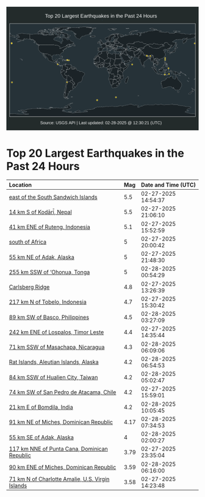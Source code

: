 ![Map](./map.png)

# Top 20 Largest Earthquakes in the Past 24 Hours

| Location | Mag | Date and Time (UTC) |
|:---|:---|:---|
| [east of the South Sandwich Islands](https://earthquake.usgs.gov/earthquakes/eventpage/us6000pvty) | 5.5 | 02-27-2025 14:54:37 |
| [14 km S of Kodāri̇̄, Nepal](https://earthquake.usgs.gov/earthquakes/eventpage/us6000pvwf) | 5.5 | 02-27-2025 21:06:10 |
| [41 km ENE of Ruteng, Indonesia](https://earthquake.usgs.gov/earthquakes/eventpage/us6000pvu2) | 5.1 | 02-27-2025 15:52:59 |
| [south of Africa](https://earthquake.usgs.gov/earthquakes/eventpage/us6000pvw6) | 5 | 02-27-2025 20:00:42 |
| [55 km NE of Adak, Alaska](https://earthquake.usgs.gov/earthquakes/eventpage/us6000pvws) | 5 | 02-27-2025 21:48:30 |
| [255 km SSW of ‘Ohonua, Tonga](https://earthquake.usgs.gov/earthquakes/eventpage/us6000pvyf) | 5 | 02-28-2025 00:54:29 |
| [Carlsberg Ridge](https://earthquake.usgs.gov/earthquakes/eventpage/us6000pvth) | 4.8 | 02-27-2025 13:26:39 |
| [217 km N of Tobelo, Indonesia](https://earthquake.usgs.gov/earthquakes/eventpage/us6000pvu0) | 4.7 | 02-27-2025 15:30:42 |
| [89 km SW of Basco, Philippines](https://earthquake.usgs.gov/earthquakes/eventpage/us6000pvz6) | 4.5 | 02-28-2025 03:27:09 |
| [242 km ENE of Lospalos, Timor Leste](https://earthquake.usgs.gov/earthquakes/eventpage/us6000pvtp) | 4.4 | 02-27-2025 14:35:44 |
| [71 km SSW of Masachapa, Nicaragua](https://earthquake.usgs.gov/earthquakes/eventpage/us6000pw0c) | 4.3 | 02-28-2025 06:09:06 |
| [Rat Islands, Aleutian Islands, Alaska](https://earthquake.usgs.gov/earthquakes/eventpage/us6000pw0n) | 4.2 | 02-28-2025 06:54:53 |
| [84 km SSW of Hualien City, Taiwan](https://earthquake.usgs.gov/earthquakes/eventpage/us6000pw02) | 4.2 | 02-28-2025 05:02:47 |
| [74 km SW of San Pedro de Atacama, Chile](https://earthquake.usgs.gov/earthquakes/eventpage/us6000pvu4) | 4.2 | 02-27-2025 15:59:01 |
| [21 km E of Bomdila, India](https://earthquake.usgs.gov/earthquakes/eventpage/us6000pw15) | 4.2 | 02-28-2025 10:05:45 |
| [91 km NE of Miches, Dominican Republic](https://earthquake.usgs.gov/earthquakes/eventpage/pr2025059001) | 4.17 | 02-28-2025 07:34:53 |
| [55 km SE of Adak, Alaska](https://earthquake.usgs.gov/earthquakes/eventpage/us6000pvyk) | 4 | 02-28-2025 02:00:27 |
| [117 km NNE of Punta Cana, Dominican Republic](https://earthquake.usgs.gov/earthquakes/eventpage/pr2025058003) | 3.79 | 02-27-2025 23:35:04 |
| [90 km ENE of Miches, Dominican Republic](https://earthquake.usgs.gov/earthquakes/eventpage/pr2025059000) | 3.59 | 02-28-2025 06:16:00 |
| [71 km N of Charlotte Amalie, U.S. Virgin Islands](https://earthquake.usgs.gov/earthquakes/eventpage/pr2025058001) | 3.58 | 02-27-2025 14:23:48 |
